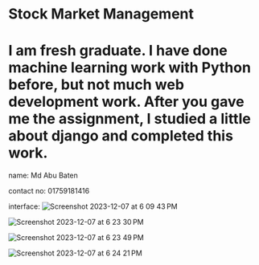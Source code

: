 # Stock Market Management

# I am fresh graduate. I have done machine learning work with Python before, but not much web development work. After you gave me the assignment, I studied a little about django and completed this work.
name: Md Abu Baten

contact no: 01759181416

interface:
![Screenshot 2023-12-07 at 6 09 43 PM](https://github.com/MrBaten/Stock-Market-Management/assets/84617592/07cede8b-a5fd-4540-afa7-6827dad63bbc)

![Screenshot 2023-12-07 at 6 23 30 PM](https://github.com/MrBaten/Stock-Market-Management/assets/84617592/7a401e8c-7908-4e95-9846-872b3bc0fa32)

![Screenshot 2023-12-07 at 6 23 49 PM](https://github.com/MrBaten/Stock-Market-Management/assets/84617592/33fc1790-1cb9-402a-a84a-70f1a4fbbb0d)

![Screenshot 2023-12-07 at 6 24 21 PM](https://github.com/MrBaten/Stock-Market-Management/assets/84617592/812b706d-d42e-4a53-88f0-6cd03bb4b520)
